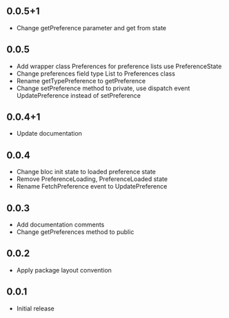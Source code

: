 ## 0.0.5+1

- Change getPreference<T> parameter and get from state

## 0.0.5

- Add wrapper class Preferences for preference lists use PreferenceState
- Change preferences field type List<Preference> to Preferences class
- Rename getTypePreference<T> to getPreference<T>
- Change setPreference method to private, use dispatch event UpdatePreference instead of setPreference

## 0.0.4+1

- Update documentation

## 0.0.4

- Change bloc init state to loaded preference state
- Remove PreferenceLoading, PreferenceLoaded state
- Rename FetchPreference event to UpdatePreference

## 0.0.3

- Add documentation comments
- Change getPreferences method to public

## 0.0.2

- Apply package layout convention

## 0.0.1

- Initial release
